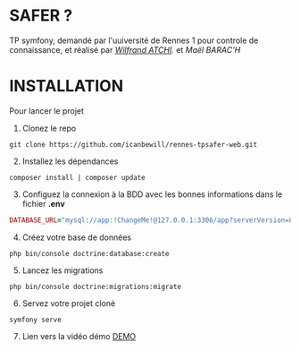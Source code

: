 # SAFER ?
TP symfony, demandé par l'uuiversité de Rennes 1 pour controle de connaissance, et réalisé par *[Wilfrand ATCHI](https://github.com/icanbewill).* et *Maël BARAC'H*


# INSTALLATION
Pour lancer le projet

1. Clonez le repo
```
git clone https://github.com/icanbewill/rennes-tpsafer-web.git
```
2. Installez les dépendances
```
composer install | composer update
```
3. Configuez la connexion à la BDD avec les bonnes informations dans le fichier __.env__
```ruby
DATABASE_URL="mysql://app:!ChangeMe!@127.0.0.1:3306/app?serverVersion=8&charset=utf8mb4"
```
4. Créez votre base de données
```
php bin/console doctrine:database:create
```
5. Lancez les migrations
```
php bin/console doctrine:migrations:migrate
```
6. Servez votre projet cloné
```
symfony serve
```
7. Lien vers la vidéo démo
[DEMO](https://screenapp.io/#/shared/a2503f8c-d911-4583-be68-683af0495a05)
